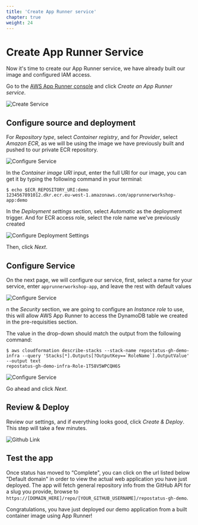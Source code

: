 ```yaml
---
title: 'Create App Runner service'
chapter: true
weight: 24
---
```


# Create App Runner Service

Now it's time to create our App Runner service, we have already built our image and configured IAM
access.

Go to the [AWS App Runner console](https://console.aws.amazon.com/apprunner/home) and click
_Create an App Runner service_.

![Create Service](/images/service-create-service.png)

## Configure source and deployment

For _Repository type_, select _Container registry_, and for _Provider_, select _Amazon ECR_, as we
will be using the image we have previously built and pushed to our private ECR repository.

![Configure Service](/images/container-image/configure-source-deployment.png)

In the _Container image URI_ input, enter the full URI for our image, you can get it by typing the
following command in your terminal:

```shell
$ echo $ECR_REPOSITORY_URI:demo
1234567891012.dkr.ecr.eu-west-1.amazonaws.com/apprunnerworkshop-app:demo
```

In the _Deployment settings_ section, select _Automatic_ as the deployment trigger. And for ECR
access role, select the role name we've previously created

![Configure Deployment Settings](/images/container-image/configure-deployment-settings.png)

Then, click _Next_.

## Configure Service

On the next page, we will configure our service, first, select a name for your service, enter
`apprunnerworkshop-app`, and leave the rest with default values

![Configure Service](/images/container-image/configure-service.png)

n the _Security_ section, we are going to configure an _Instance role_ to use, this will allow
AWS App Runner to access the DynamoDB table we created in the pre-requisities section.

The value in the drop-down should match the output from the following command:

```shell
$ aws cloudformation describe-stacks --stack-name repostatus-gh-demo-infra --query 'Stacks[*].Outputs[?OutputKey==`RoleName`].OutputValue' --output text
repostatus-gh-demo-infra-Role-1T58V5WPCQH6S
```

![Configure Service](/images/container-image/configure-service-security.png)

Go ahead and click _Next_.

## Review & Deploy

Review our settings, and if everything looks good, click _Create & Deploy_. This step will take
a few minutes.

![Github Link](/images/container-image/service-deploying.png)

## Test the app

Once status has moved to “Complete", you can click on the url listed below "Default domain" in order
to view the actual web application you have just deployed. The app will fetch general repository
info from the GitHub API for a slug you provide,
browse to `https://[DOMAIN_HERE]/repo/[YOUR_GITHUB_USERNAME]/repostatus-gh-demo`.

Congratulations, you have just deployed our demo application from a built container image using
App Runner!
